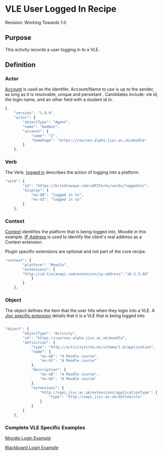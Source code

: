 # VLE User Logged In Recipe
Revision: Working Towards 1.0

## Purpose
This activity records a user logging in to a VLE.
## Definition
### Actor

[Account](/common_statements.md#actor.account) is used as the identifer.  Account/Name to use is up to the sender, as long as it is resolvable, unique and persistant . Candidates include: vle id, the login name, and an other field with a student id in.


``` Javascript
{
    "version": "1.0.0",
    "actor": {
        "objectType": "Agent",
        "name": "madmin",
        "account": {
            "name": "2",
            "homePage": "https://courses.alpha.jisc.ac.uk/moodle"
        }
    },
```

### Verb

The Verb, [logged in](/vocabulary.md#verbs) describes the action of logging into a platform.

``` javascript
"verb": {
        "id": "https://brindlewaye.com/xAPITerms/verbs/loggedin/",
        "display": {
            "en-GB": "logged in to",
            "en-US": "logged in to"
        }
    },
``` 
### Context

[Context](/common_statements.md#context) identifies the platform that is being logged into, Moodle in this example.
[IP Address](https://registry.tincanapi.com/#uri/extension/310) is used to identify the client's real address as a Context extension.

Plugin specific extensions are optional and not part of the core recipe.


``` javascript
"context": {
        "platform": "Moodle",
        "extensions": {
        "http://id.tincanapi.com/extension/ip-address":"10.3.3.48"
            }
        }
    },
```
### Object

The object defines the item that the user hits when they login into a VLE.   A [Jisc specific extension](/common_statements.md#jisc_extensions) details that it is a VLE that is being logged into 

``` javascript

"object": {
        "objectType": "Activity",
        "id": "https://courses.alpha.jisc.ac.uk/moodle",
        "definition": {
            "type": "http://activitystrea.ms/schema/1.0/application",
            "name": {
                "en-GB": "A Moodle course",
                "en-US": "A Moodle course"
            },
            "description": {
                "en-GB": "A Moodle course",
                "en-US": "A Moodle course"
            },
            "extensions": {
                "http://xapi.jisc.ac.uk/extensions/applicationType": {
                    "type": "http://xapi.jisc.ac.uk/define/vle"
                }
            }
        }
    },
```

### Complete VLE Specific Examples
[Moodle Login Example](/vle/moodle/login.js)

[Blackboard Login Example](/vle/blackboard/loggedin.js)
